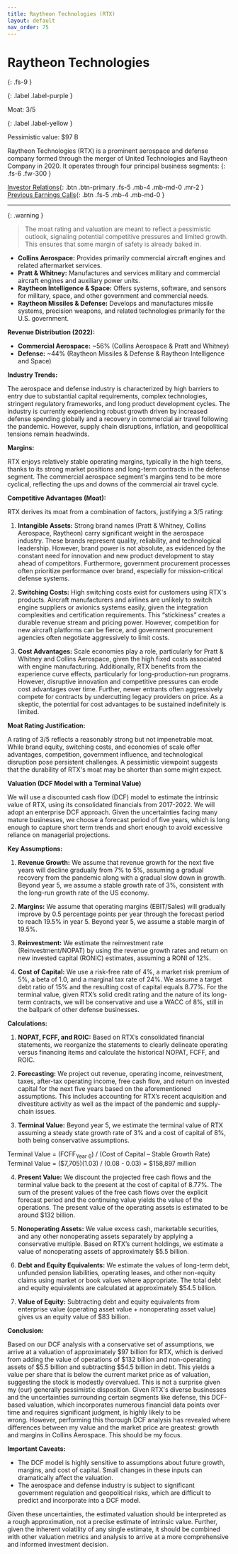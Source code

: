 ```yaml
---
title: Raytheon Technologies (RTX)
layout: default
nav_order: 75
---
```


# Raytheon Technologies
{: .fs-9 }

{: .label .label-purple }

Moat: 3/5

{: .label .label-yellow }

Pessimistic value: $97 B

Raytheon Technologies (RTX) is a prominent aerospace and defense company formed through the merger of United Technologies and Raytheon Company in 2020.  It operates through four principal business segments:
{: .fs-6 .fw-300 }

[Investor Relations](https://www.google.com/search?q=RTX+investor+relations){: .btn .btn-primary .fs-5 .mb-4 .mb-md-0 .mr-2 }
[Previous Earnings Calls](https://discountingcashflows.com/company/RTX/transcripts/){: .btn .fs-5 .mb-4 .mb-md-0 }

---

{: .warning } 
>The moat rating and valuation are meant to reflect a pessimistic outlook, signaling potential competitive pressures and limited growth. This ensures that some margin of safety is already baked in.


* **Collins Aerospace:** Provides primarily commercial aircraft engines and related aftermarket services.
* **Pratt & Whitney:** Manufactures and services military and commercial aircraft engines and auxiliary power units.
* **Raytheon Intelligence & Space:**  Offers systems, software, and sensors for military, space, and other government and commercial needs.
* **Raytheon Missiles & Defense:** Develops and manufactures missile systems, precision weapons, and related technologies primarily for the U.S. government.

**Revenue Distribution (2022):**

* **Commercial Aerospace:**  ~56% (Collins Aerospace & Pratt and Whitney)
* **Defense:** ~44% (Raytheon Missiles & Defense & Raytheon Intelligence and Space)

**Industry Trends:**

The aerospace and defense industry is characterized by high barriers to entry due to substantial capital requirements, complex technologies, stringent regulatory frameworks, and long product development cycles. The industry is currently experiencing robust growth driven by increased defense spending globally and a recovery in commercial air travel following the pandemic. However, supply chain disruptions, inflation, and geopolitical tensions remain headwinds.

**Margins:**

RTX enjoys relatively stable operating margins, typically in the high teens, thanks to its strong market positions and long-term contracts in the defense segment. The commercial aerospace segment's margins tend to be more cyclical, reflecting the ups and downs of the commercial air travel cycle.

**Competitive Advantages (Moat):**

RTX derives its moat from a combination of factors, justifying a 3/5 rating:

1. **Intangible Assets:** Strong brand names (Pratt & Whitney, Collins Aerospace, Raytheon) carry significant weight in the aerospace industry. These brands represent quality, reliability, and technological leadership.  However, brand power is not absolute, as evidenced by the constant need for innovation and new product development to stay ahead of competitors.  Furthermore, government procurement processes often prioritize performance over brand, especially for mission-critical defense systems.

2. **Switching Costs:** High switching costs exist for customers using RTX's products.  Aircraft manufacturers and airlines are unlikely to switch engine suppliers or avionics systems easily, given the integration complexities and certification requirements. This “stickiness” creates a durable revenue stream and pricing power. However, competition for new aircraft platforms can be fierce, and government procurement agencies often negotiate aggressively to limit costs. 

3. **Cost Advantages:**  Scale economies play a role, particularly for Pratt & Whitney and Collins Aerospace, given the high fixed costs associated with engine manufacturing. Additionally, RTX benefits from the experience curve effects, particularly for long-production-run programs. However, disruptive innovation and competitive pressures can erode cost advantages over time.  Further, newer entrants often aggressively compete for contracts by undercutting legacy providers on price.  As a skeptic, the potential for cost advantages to be sustained indefinitely is limited.

**Moat Rating Justification:**

A rating of 3/5 reflects a reasonably strong but not impenetrable moat. While brand equity, switching costs, and economies of scale offer advantages, competition, government influence, and technological disruption pose persistent challenges.  A pessimistic viewpoint suggests that the durability of RTX's moat may be shorter than some might expect.

**Valuation (DCF Model with a Terminal Value)**

We will use a discounted cash flow (DCF) model to estimate the intrinsic value of RTX, using its consolidated financials from 2017-2022. We will adopt an enterprise DCF approach.  Given the uncertainties facing many mature businesses, we choose a forecast period of five years, which is long enough to capture short term trends and short enough to avoid excessive reliance on managerial projections.

**Key Assumptions:**

1. **Revenue Growth:** We assume that revenue growth for the next five years will decline gradually from 7% to 5%, assuming a gradual recovery from the pandemic along with a gradual slow down in growth.  Beyond year 5, we assume a stable growth rate of 3%, consistent with the long-run growth rate of the US economy.

2. **Margins:** We assume that operating margins (EBIT/Sales) will gradually improve by 0.5 percentage points per year through the forecast period to reach 19.5% in year 5.  Beyond year 5, we assume a stable margin of 19.5%.  

3. **Reinvestment:**  We estimate the reinvestment rate (Reinvestment/NOPAT) by using the revenue growth rates and return on new invested capital (RONIC) estimates, assuming a RONI of 12%.

4. **Cost of Capital:** We use a risk-free rate of 4%, a market risk premium of 5%, a beta of 1.0, and a marginal tax rate of 24%. We assume a target debt ratio of 15% and the resulting cost of capital equals 8.77%. For the terminal value, given RTX’s solid credit rating and the nature of its long-term contracts, we will be conservative and use a WACC of 8%, still in the ballpark of other defense businesses.


**Calculations:**

1. **NOPAT, FCFF, and ROIC:**  Based on RTX’s consolidated financial statements,  we reorganize the statements to clearly delineate operating versus financing items and calculate the historical NOPAT, FCFF, and ROIC.


2. **Forecasting:**  We project out revenue, operating income, reinvestment, taxes, after-tax operating income, free cash flow, and return on invested capital for the next five years based on the aforementioned assumptions. This includes accounting for RTX’s recent acquisition and divestiture activity as well as the impact of the pandemic and supply-chain issues.


3. **Terminal Value:** Beyond year 5, we estimate the terminal value of RTX assuming a steady state growth rate of 3% and a cost of capital of 8%, both being conservative assumptions.

 Terminal Value = (FCFF<sub>Year 6</sub>) / (Cost of Capital – Stable Growth Rate)
 Terminal Value = ($7,705)(1.03) / (0.08 - 0.03) = $158,897 million

4. **Present Value:** We discount the projected free cash flows and the terminal value back to the present at the cost of capital of 8.77%.  The sum of the present values of the free cash flows over the explicit forecast period and the continuing value yields the value of the operations. The present value of the operating assets is estimated to be around $132 billion.

5. **Nonoperating Assets:** We value excess cash, marketable securities, and any other nonoperating assets separately by applying a conservative multiple. Based on RTX’s current holdings, we estimate a value of nonoperating assets of approximately $5.5 billion.

6. **Debt and Equity Equivalents:** We estimate the values of long-term debt, unfunded pension liabilities, operating leases, and other non-equity claims using market or book values where appropriate. The total debt and equity equivalents are calculated at approximately $54.5 billion.  

7. **Value of Equity:** Subtracting debt and equity equivalents from enterprise value (operating asset value + nonoperating asset value) gives us an equity value of $83 billion. 

**Conclusion:**

Based on our DCF analysis with a conservative set of assumptions, we arrive at a valuation of approximately $97 billion for RTX, which is derived from adding the value of operations of $132 billion and non-operating assets of $5.5 billion and subtracting $54.5 billion in debt. This yields a value per share that is below the current market price as of valuation, suggesting the stock is modestly overvalued. This is not a surprise given my (our) generally pessimistic disposition. Given RTX's diverse businesses and the uncertainties surrounding certain segments like defense, this DCF-based valuation, which incorporates numerous financial data points over time and requires significant judgment, is highly likely to be wrong. However, performing this thorough DCF analysis has revealed where differences between my value and the market price are greatest: growth and margins in Collins Aerospace. This should be my focus.


**Important Caveats:**

* The DCF model is highly sensitive to assumptions about future growth, margins, and cost of capital.  Small changes in these inputs can dramatically affect the valuation.
* The aerospace and defense industry is subject to significant government regulation and geopolitical risks, which are difficult to predict and incorporate into a DCF model.


Given these uncertainties, the estimated valuation should be interpreted as a rough approximation, not a precise estimate of intrinsic value.  Further, given the inherent volatility of any single estimate, it should be combined with other valuation metrics and analysis to arrive at a more comprehensive and informed investment decision.